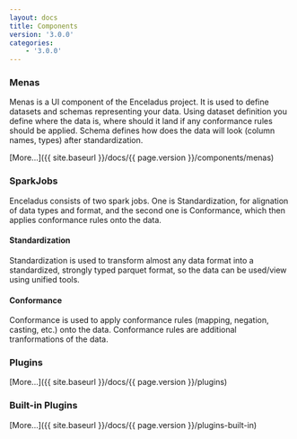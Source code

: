 ```yaml
---
layout: docs
title: Components
version: '3.0.0'
categories:
    - '3.0.0'
---
```


### Menas

Menas is a UI component of the Enceladus project. It is used to define datasets and schemas representing your data. Using dataset definition you define where the data is, where should it land if any conformance rules should be applied. Schema defines how does the data will look (column names, types) after standardization.

[More...]({{ site.baseurl }}/docs/{{ page.version }}/components/menas)

### SparkJobs

Enceladus consists of two spark jobs. One is Standardization, for alignation of data types and format, and the second one is Conformance, which then applies conformance rules onto the data.

#### Standardization

Standardization is used to transform almost any data format into a standardized, strongly typed parquet format, so the data can be used/view using unified tools.

#### Conformance

Conformance is used to apply conformance rules (mapping, negation, casting, etc.) onto the data. Conformance rules are additional tranformations of the data.

### Plugins

[More...]({{ site.baseurl }}/docs/{{ page.version }}/plugins)

### Built-in Plugins

[More...]({{ site.baseurl }}/docs/{{ page.version }}/plugins-built-in)
